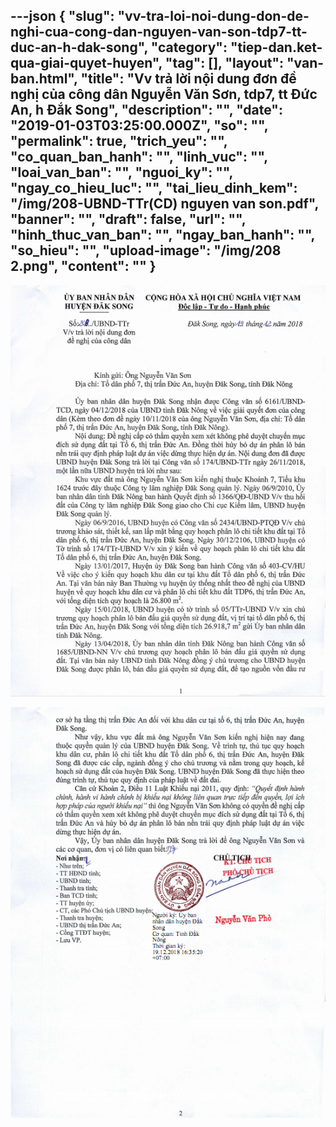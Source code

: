 ---json
{
    "slug": "vv-tra-loi-noi-dung-don-de-nghi-cua-cong-dan-nguyen-van-son-tdp7-tt-duc-an-h-dak-song",
    "category": "tiep-dan.ket-qua-giai-quyet-huyen",
    "tag": [],
    "layout": "van-ban.html",
    "title": "Vv trả lời nội dung đơn đề nghị của công dân Nguyễn Văn Sơn, tdp7, tt Đức An, h Đắk Song",
    "description": "",
    "date": "2019-01-03T03:25:00.000Z",
    "so": "",
    "permalink": true,
    "trich_yeu": "",
    "co_quan_ban_hanh": "",
    "linh_vuc": "",
    "loai_van_ban": "",
    "nguoi_ky": "",
    "ngay_co_hieu_luc": "",
    "tai_lieu_dinh_kem": "/img/208-UBND-TTr(CD) nguyen van son.pdf",
    "banner": "",
    "draft": false,
    "url": "",
    "hinh_thuc_van_ban": "",
    "ngay_ban_hanh": "",
    "so_hieu": "",
    "upload-image": "/img/208 2.png",
    "__content__": ""
}
---
<p><img alt="" src="/img/208 1.png" /></p>

<p><img alt="" src="/img/208 2.png" /></p>

<p>&nbsp;</p>
